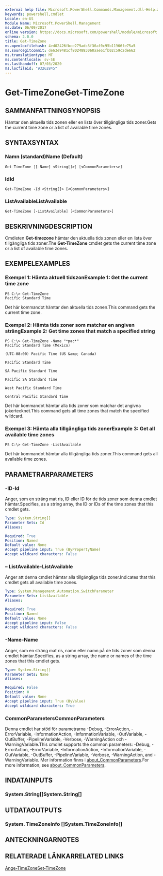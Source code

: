 ```yaml
---
external help file: Microsoft.PowerShell.Commands.Management.dll-Help.xml
keywords: powershell,cmdlet
Locale: en-US
Module Name: Microsoft.PowerShell.Management
ms.date: 06/09/2017
online version: https://docs.microsoft.com/powershell/module/microsoft.powershell.management/get-timezone?view=powershell-7&WT.mc_id=ps-gethelp
schema: 2.0.0
title: Get-TimeZone
ms.openlocfilehash: 4ed02426fbce279adc3f30af0c95b11966fe75a5
ms.sourcegitcommit: de63e9481cf8024883060aae61fb02c59c2de662
ms.translationtype: MT
ms.contentlocale: sv-SE
ms.lasthandoff: 07/03/2020
ms.locfileid: "93262845"
---
```

# <span data-ttu-id="053fc-103">Get-TimeZone</span><span class="sxs-lookup"><span data-stu-id="053fc-103">Get-TimeZone</span></span>

## <span data-ttu-id="053fc-104">SAMMANFATTNING</span><span class="sxs-lookup"><span data-stu-id="053fc-104">SYNOPSIS</span></span>
<span data-ttu-id="053fc-105">Hämtar den aktuella tids zonen eller en lista över tillgängliga tids zoner.</span><span class="sxs-lookup"><span data-stu-id="053fc-105">Gets the current time zone or a list of available time zones.</span></span>

## <span data-ttu-id="053fc-106">SYNTAX</span><span class="sxs-lookup"><span data-stu-id="053fc-106">SYNTAX</span></span>

### <span data-ttu-id="053fc-107">Namn (standard)</span><span class="sxs-lookup"><span data-stu-id="053fc-107">Name (Default)</span></span>

```
Get-TimeZone [[-Name] <String[]>] [<CommonParameters>]
```

### <span data-ttu-id="053fc-108">Id</span><span class="sxs-lookup"><span data-stu-id="053fc-108">Id</span></span>

```
Get-TimeZone -Id <String[]> [<CommonParameters>]
```

### <span data-ttu-id="053fc-109">ListAvailable</span><span class="sxs-lookup"><span data-stu-id="053fc-109">ListAvailable</span></span>

```
Get-TimeZone [-ListAvailable] [<CommonParameters>]
```

## <span data-ttu-id="053fc-110">BESKRIVNING</span><span class="sxs-lookup"><span data-stu-id="053fc-110">DESCRIPTION</span></span>

<span data-ttu-id="053fc-111">Cmdleten **Get-timezone** hämtar den aktuella tids zonen eller en lista över tillgängliga tids zoner.</span><span class="sxs-lookup"><span data-stu-id="053fc-111">The **Get-TimeZone** cmdlet gets the current time zone or a list of available time zones.</span></span>

## <span data-ttu-id="053fc-112">EXEMPEL</span><span class="sxs-lookup"><span data-stu-id="053fc-112">EXAMPLES</span></span>

### <span data-ttu-id="053fc-113">Exempel 1: Hämta aktuell tidszon</span><span class="sxs-lookup"><span data-stu-id="053fc-113">Example 1: Get the current time zone</span></span>

```
PS C:\> Get-TimeZone
Pacific Standard Time
```

<span data-ttu-id="053fc-114">Det här kommandot hämtar den aktuella tids zonen.</span><span class="sxs-lookup"><span data-stu-id="053fc-114">This command gets the current time zone.</span></span>

### <span data-ttu-id="053fc-115">Exempel 2: Hämta tids zoner som matchar en angiven sträng</span><span class="sxs-lookup"><span data-stu-id="053fc-115">Example 2: Get time zones that match a specified string</span></span>

```
PS C:\> Get-TimeZone -Name "*pac*"
Pacific Standard Time (Mexico)

(UTC-08:00) Pacific Time (US &amp; Canada)

Pacific Standard Time

SA Pacific Standard Time

Pacific SA Standard Time

West Pacific Standard Time

Central Pacific Standard Time
```

<span data-ttu-id="053fc-116">Det här kommandot hämtar alla tids zoner som matchar det angivna jokertecknet.</span><span class="sxs-lookup"><span data-stu-id="053fc-116">This command gets all time zones that match the specified wildcard.</span></span>

### <span data-ttu-id="053fc-117">Exempel 3: Hämta alla tillgängliga tids zoner</span><span class="sxs-lookup"><span data-stu-id="053fc-117">Example 3: Get all available time zones</span></span>

```
PS C:\> Get-TimeZone -ListAvailable
```

<span data-ttu-id="053fc-118">Det här kommandot hämtar alla tillgängliga tids zoner.</span><span class="sxs-lookup"><span data-stu-id="053fc-118">This command gets all available time zones.</span></span>

## <span data-ttu-id="053fc-119">PARAMETRAR</span><span class="sxs-lookup"><span data-stu-id="053fc-119">PARAMETERS</span></span>

### <span data-ttu-id="053fc-120">-ID</span><span class="sxs-lookup"><span data-stu-id="053fc-120">-Id</span></span>

<span data-ttu-id="053fc-121">Anger, som en sträng mat ris, ID eller ID för de tids zoner som denna cmdlet hämtar.</span><span class="sxs-lookup"><span data-stu-id="053fc-121">Specifies, as a string array, the ID or IDs of the time zones that this cmdlet gets.</span></span>

```yaml
Type: System.String[]
Parameter Sets: Id
Aliases:

Required: True
Position: Named
Default value: None
Accept pipeline input: True (ByPropertyName)
Accept wildcard characters: False
```

### <span data-ttu-id="053fc-122">– ListAvailable</span><span class="sxs-lookup"><span data-stu-id="053fc-122">-ListAvailable</span></span>

<span data-ttu-id="053fc-123">Anger att denna cmdlet hämtar alla tillgängliga tids zoner.</span><span class="sxs-lookup"><span data-stu-id="053fc-123">Indicates that this cmdlet gets all available time zones.</span></span>

```yaml
Type: System.Management.Automation.SwitchParameter
Parameter Sets: ListAvailable
Aliases:

Required: True
Position: Named
Default value: None
Accept pipeline input: False
Accept wildcard characters: False
```

### <span data-ttu-id="053fc-124">-Name</span><span class="sxs-lookup"><span data-stu-id="053fc-124">-Name</span></span>

<span data-ttu-id="053fc-125">Anger, som en sträng mat ris, namn eller namn på de tids zoner som denna cmdlet hämtar.</span><span class="sxs-lookup"><span data-stu-id="053fc-125">Specifies, as a string array, the name or names of the time zones that this cmdlet gets.</span></span>

```yaml
Type: System.String[]
Parameter Sets: Name
Aliases:

Required: False
Position: 0
Default value: None
Accept pipeline input: True (ByValue)
Accept wildcard characters: True
```

### <span data-ttu-id="053fc-126">CommonParameters</span><span class="sxs-lookup"><span data-stu-id="053fc-126">CommonParameters</span></span>

<span data-ttu-id="053fc-127">Denna cmdlet har stöd för parametrarna -Debug, -ErrorAction, -ErrorVariable, -InformationAction, -InformationVariable, -OutVariable, -OutBuffer, -PipelineVariable, -Verbose, -WarningAction och -WarningVariable.</span><span class="sxs-lookup"><span data-stu-id="053fc-127">This cmdlet supports the common parameters: -Debug, -ErrorAction, -ErrorVariable, -InformationAction, -InformationVariable, -OutVariable, -OutBuffer, -PipelineVariable, -Verbose, -WarningAction, and -WarningVariable.</span></span> <span data-ttu-id="053fc-128">Mer information finns i [about_CommonParameters](https://go.microsoft.com/fwlink/?LinkID=113216).</span><span class="sxs-lookup"><span data-stu-id="053fc-128">For more information, see [about_CommonParameters](https://go.microsoft.com/fwlink/?LinkID=113216).</span></span>

## <span data-ttu-id="053fc-129">INDATA</span><span class="sxs-lookup"><span data-stu-id="053fc-129">INPUTS</span></span>

### <span data-ttu-id="053fc-130">System.String[]</span><span class="sxs-lookup"><span data-stu-id="053fc-130">System.String[]</span></span>

## <span data-ttu-id="053fc-131">UTDATA</span><span class="sxs-lookup"><span data-stu-id="053fc-131">OUTPUTS</span></span>

### <span data-ttu-id="053fc-132">System. TimeZoneInfo []</span><span class="sxs-lookup"><span data-stu-id="053fc-132">System.TimeZoneInfo[]</span></span>

## <span data-ttu-id="053fc-133">ANTECKNINGAR</span><span class="sxs-lookup"><span data-stu-id="053fc-133">NOTES</span></span>

## <span data-ttu-id="053fc-134">RELATERADE LÄNKAR</span><span class="sxs-lookup"><span data-stu-id="053fc-134">RELATED LINKS</span></span>

[<span data-ttu-id="053fc-135">Ange-TimeZone</span><span class="sxs-lookup"><span data-stu-id="053fc-135">Set-TimeZone</span></span>](Set-TimeZone.md)
